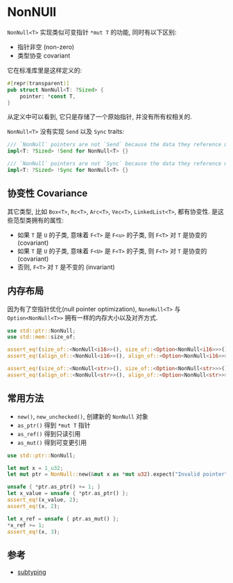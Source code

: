 
# NonNUll

`NonNull<T>` 实现类似可变指针 `*mut T` 的功能, 同时有以下区别:
- 指针非空 (non-zero)
- 类型协变 covariant

它在标准库里是这样定义的:
```rust
#[repr(transparent)]
pub struct NonNull<T: ?Sized> {
    pointer: *const T,
}
```

从定义中可以看到, 它只是存储了一个原始指针, 并没有所有权相关的.

`NonNull<T>` 没有实现 `Send` 以及 `Sync` traits:
```rust
/// `NonNull` pointers are not `Send` because the data they reference may be aliased.
impl<T: ?Sized> !Send for NonNull<T> {}

/// `NonNull` pointers are not `Sync` because the data they reference may be aliased.
impl<T: ?Sized> !Sync for NonNull<T> {}
```

## 协变性 Covariance
其它类型, 比如 `Box<T>`, `Rc<T>`, `Arc<T>`, `Vec<T>`, `LinkedList<T>`, 都有协变性.
是这些范型类拥有的属性:
- 如果 `T` 是 `U` 的子类, 意味着 `F<T>` 是 `F<u>` 的子类, 则 `F<T>` 对 `T` 是协变的 (covariant)
- 如果 `T` 是 `U` 的子类, 意味着 `F<U>` 是 `F<T>` 的子类, 则 `F<T>` 对 `T` 是协变的 (covariant)
- 否则, `F<T>` 对 `T` 是不变的 (invariant)

## 内存布局
因为有了空指针优化(null pointer optimization), 
`NoneNull<T>` 与 `Option<NonNull<T>>` 拥有一样的内存大小以及对齐方式.

```rust
use std::ptr::NonNull;
use std::mem::size_of;

assert_eq!(size_of::<NonNull<i16>>(), size_of::<Option<NonNull<i16>>>());
assert_eq!(align_of::<NonNull<i16>>(), align_of::<Option<NonNull<i16>>>());

assert_eq!(size_of::<NonNull<str>>(), size_of::<Option<NonNull<str>>>());
assert_eq!(align_of::<NonNull<str>>(), align_of::<Option<NonNull<str>>>());
```

## 常用方法

- `new()`, `new_unchecked()`, 创建新的 `NonNull` 对象
- `as_ptr()` 得到 `*mut T` 指针
- `as_ref()` 得到只读引用
- `as_mut()` 得到可变更引用

```rust
use std::ptr::NonNull;

let mut x = 1_u32;
let mut ptr = NonNull::new(&mut x as *mut u32).expect("Invalid pointer");

unsafe { *ptr.as_ptr() += 1; }
let x_value = unsafe { *ptr.as_ptr() };
assert_eq!(x_value, 2);
assert_eq!(x, 2);

let x_ref = unsafe { ptr.as_mut() };
*x_ref += 1;
assert_eq!(x, 3);
```

## 参考
- [subtyping](https://doc.rust-lang.org/reference/subtyping.html#variance)